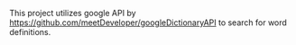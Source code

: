 This project utilizes google API by https://github.com/meetDeveloper/googleDictionaryAPI to search for word definitions.
